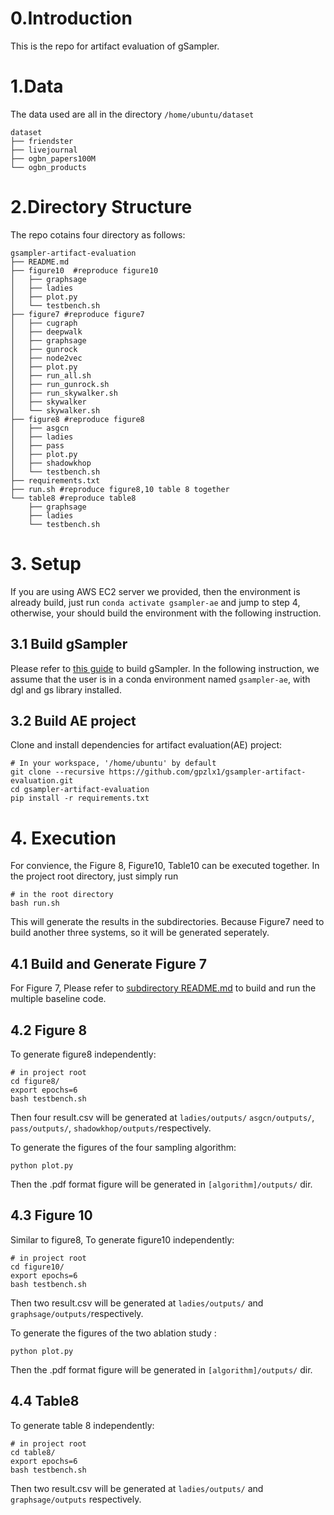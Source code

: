 # 0.Introduction

This is the repo for artifact evaluation of gSampler.

# 1.Data

The data used are all in the directory `/home/ubuntu/dataset`

```
dataset
├── friendster
├── livejournal
├── ogbn_papers100M
└── ogbn_products
```

# 2.Directory Structure

The repo cotains four directory as follows:

```shell
gsampler-artifact-evaluation
├── README.md
├── figure10  #reproduce figure10
│   ├── graphsage 
│   ├── ladies
│   ├── plot.py
│   └── testbench.sh
├── figure7 #reproduce figure7
│   ├── cugraph
│   ├── deepwalk 
│   ├── graphsage
│   ├── gunrock
│   ├── node2vec
│   ├── plot.py
│   ├── run_all.sh
│   ├── run_gunrock.sh
│   ├── run_skywalker.sh
│   ├── skywalker
│   └── skywalker.sh
├── figure8 #reproduce figure8
│   ├── asgcn
│   ├── ladies
│   ├── pass
│   ├── plot.py
│   ├── shadowkhop
│   └── testbench.sh
├── requirements.txt
├── run.sh #reproduce figure8,10 table 8 together
└── table8 #reproduce table8
    ├── graphsage
    ├── ladies
    └── testbench.sh
```

 # 3. Setup

If you are using AWS EC2 server we provided, then the environment is already build, just  run `conda activate gsampler-ae` and jump to step 4, otherwise, your should build the environment with the following instruction.



## 3.1 Build gSampler

Please refer to [this guide](https://github.com/gsampler9/gSampler.git) to build gSampler.  In the following instruction, we assume that the user is in a conda environment named `gsampler-ae`, with dgl and gs library installed.

## 3.2 Build AE project

Clone and install dependencies for artifact evaluation(AE) project:

```
# In your workspace, '/home/ubuntu' by default
git clone --recursive https://github.com/gpzlx1/gsampler-artifact-evaluation.git
cd gsampler-artifact-evaluation
pip install -r requirements.txt
```

# 4. Execution

For convience, the Figure 8, Figure10, Table10 can be executed together. In the project root directory, just simply run 

```
# in the root directory
bash run.sh
```

This will generate the results in the subdirectories. Because Figure7 need to build another three systems, so it will be generated seperately.

## 4.1 Build and Generate Figure 7

For Figure 7, Please refer to [subdirectory README.md](https://github.com/gpzlx1/gsampler-artifact-evaluation/blob/main/figure7/README.md) to build and run the multiple baseline code.

## 4.2 Figure 8 

To generate figure8 independently: 

```shell
# in project root
cd figure8/
export epochs=6
bash testbench.sh
```

Then four result.csv will be generated at `ladies/outputs/` `asgcn/outputs/`, `pass/outputs/`, `shadowkhop/outputs/`respectively.

To generate the figures of the four sampling algorithm:

```
python plot.py
```

Then the .pdf format figure will be generated in `[algorithm]/outputs/` dir.

## 4.3 Figure 10

Similar to figure8, To generate figure10 independently: 

```shell
# in project root
cd figure10/
export epochs=6
bash testbench.sh
```

Then two result.csv will be generated at `ladies/outputs/` and `graphsage/outputs/`respectively.

To generate the figures of the two ablation study :

```
python plot.py
```

Then the .pdf format figure will be generated in `[algorithm]/outputs/` dir.

## 4.4 Table8

 To generate table 8 independently: 

```shell
# in project root
cd table8/
export epochs=6
bash testbench.sh
```

Then two result.csv will be generated at `ladies/outputs/` and `graphsage/outputs` respectively.
